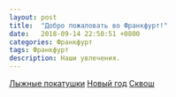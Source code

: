 ```yaml
---
layout: post
title:  "Добро пожаловать во Франкфурт!"
date:   2018-09-14 22:50:51 +0800
categories: Франкфурт
tags: Франкфурт
description: Наши увлечения.
---
```

[Лыжные покатушки][fr-lyzi]
[Новый год][fr-ny]
[Сквош][fr-skvo]

[fr-lyzi]: https://t.me/joinchat/AAeGCgvi0_XI09s1AU8lrA
[fr-ny]:   https://t.me/joinchat/AAeGClANpZDWo4QcAjPX6Q
[fr-skvo]: https://t.me/joinchat/AAeGChFkF-9Tb_hlsKk81g
